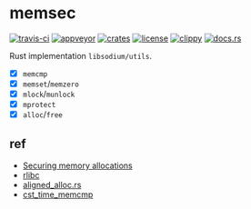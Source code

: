 # memsec
[![travis-ci](https://travis-ci.org/quininer/memsec.svg?branch=master)](https://travis-ci.org/quininer/memsec)
[![appveyor](https://ci.appveyor.com/api/projects/status/1w0qtl0grjfu0uac?svg=true)](https://ci.appveyor.com/project/quininer/memsec)
[![crates](https://img.shields.io/crates/v/memsec.svg)](https://crates.io/crates/memsec)
[![license](https://img.shields.io/github/license/quininer/memsec.svg)](https://github.com/quininer/memsec/blob/master/LICENSE)
[![clippy](https://clippy.bashy.io/github/quininer/memsec/master/badge.svg)](https://clippy.bashy.io/github/quininer/memsec/master/log)
[![docs.rs](https://docs.rs/memsec/badge.svg)](https://docs.rs/memsec/)

Rust implementation `libsodium/utils`.

* [x] `memcmp`
* [x] `memset`/`memzero`
* [x] `mlock`/`munlock`
* [x] `mprotect`
* [x] `alloc`/`free`

ref
---

* [Securing memory allocations](https://download.libsodium.org/doc/helpers/memory_management.html)
* [rlibc](https://github.com/alexcrichton/rlibc)
* [aligned_alloc.rs](https://github.com/jonas-schievink/aligned_alloc.rs)
* [cst_time_memcmp](https://github.com/chmike/cst_time_memcmp)
